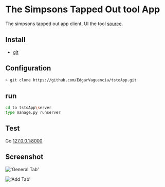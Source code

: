 The Simpsons Tapped Out tool App
================================

The simpsons tapped out app client, UI the tool [source](https://github.com/schdub/tsto).

Install
------------
- [git ](https://git-scm.com)

Configuration
-------------

```bash
> git clone https://github.com/EdgarVaguencia/tstoApp.git
```

run
---

```bash
cd to tstoApp\server
type manage.py runserver
```

Test
-----

Go [127.0.0.1:8000](http://127.0.0.1:8000)

Screenshot
----------

!['General Tab'](/server/core/static/media/screenshot_1.png)

!['Add Tab'](/server/core/static/media/screenshot.png)
